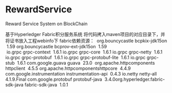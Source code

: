 # RewardService
Reward Service System on BlockChain

基于Hyperledger Fabric积分服务系统
将代码拷入maven项目的对应目录下，并将证书放入工程webinfo下
fabric依赖资源：
<dependency>
​    <groupId>org.bouncycastle</groupId>
​    <artifactId>bcpkix-jdk15on</artifactId>
​    <version>1.59</version>
</dependency>
<dependency>
​    <groupId>org.bouncycastle</groupId>
​    <artifactId>bcprov-ext-jdk15on</artifactId>
​    <version>1.59</version>
</dependency>  
<dependency>
​    <groupId>io.grpc</groupId>
​    <artifactId>grpc-context</artifactId>
​    <version>1.6.1</version>
</dependency>
<dependency>
​    <groupId>io.grpc</groupId>
​    <artifactId>grpc-core</artifactId>
​    <version>1.6.1</version>
</dependency>
<dependency>
​    <groupId>io.grpc</groupId>
​    <artifactId>grpc-netty</artifactId>
​    <version>1.6.1</version>
</dependency>
<dependency>
​    <groupId>io.grpc</groupId>
​    <artifactId>grpc-protobuf</artifactId>
​    <version>1.6.1</version>
</dependency>
<dependency>
​    <groupId>io.grpc</groupId>
​    <artifactId>grpc-protobuf-lite</artifactId>
​    <version>1.6.1</version>
</dependency>
<dependency>
​    <groupId>io.grpc</groupId>
​    <artifactId>grpc-stub</artifactId>
​    <version>1.6.1</version>
</dependency>
<dependency>
​    <groupId>com.google.guava</groupId>
​    <artifactId>guava</artifactId>
​    <version>23.0</version>
</dependency>
<dependency>
​    <groupId>org.apache.httpcomponents</groupId>
​    <artifactId>httpclient</artifactId>
​    <version>4.5.5</version>
</dependency>
<dependency>
​    <groupId>org.apache.httpcomponents</groupId>
​    <artifactId>httpcore</artifactId>
​    <version>4.4.9</version>
</dependency>
<dependency>
​    <groupId>com.google.instrumentation</groupId>
​    <artifactId>instrumentation-api</artifactId>
​    <version>0.4.3</version>
</dependency>
<dependency>
​    <groupId>io.netty</groupId>
​    <artifactId>netty-all</artifactId>
​    <version>4.1.9.Final</version>
</dependency> 
<dependency>
​    <groupId>com.google.protobuf</groupId>
​    <artifactId>protobuf-java</artifactId>
​    <version>3.4.0</version>
</dependency>
<dependency>
​    <groupId>org.hyperledger.fabric-sdk-java</groupId>
​    <artifactId>fabric-sdk-java</artifactId>
​    <version>1.0.1</version>
</dependency>